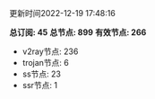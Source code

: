 更新时间2022-12-19 17:48:16

**总订阅: 45**
**总节点: 899**
**有效节点: 266**
- v2ray节点: 236
- trojan节点: 6
- ss节点: 23
- ssr节点: 1
